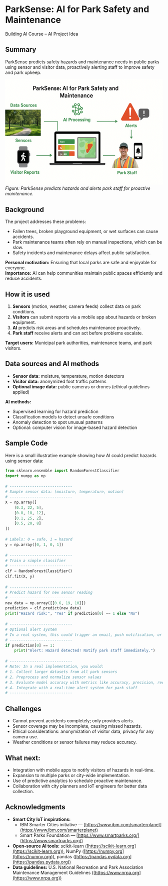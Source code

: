 # ParkSense: AI for Park Safety and Maintenance
Building AI Course – AI Project Idea

## Summary

ParkSense predicts safety hazards and maintenance needs in public parks using sensor and visitor data, proactively alerting staff to improve safety and park upkeep.

![ParkSense Workflow](ParkSense_AI_for_Park_Management.png)
*Figure: ParkSense predicts hazards and alerts park staff for proactive maintenance.*

## Background

The project addresses these problems:  
* Fallen trees, broken playground equipment, or wet surfaces can cause accidents.  
* Park maintenance teams often rely on manual inspections, which can be slow.  
* Safety incidents and maintenance delays affect public satisfaction.  

**Personal motivation:** Ensuring that local parks are safe and enjoyable for everyone.  
**Importance:** AI can help communities maintain public spaces efficiently and reduce accidents.

## How it is used

1. **Sensors** (motion, weather, camera feeds) collect data on park conditions.  
2. **Visitors** can submit reports via a mobile app about hazards or broken equipment.  
3. **AI** predicts risk areas and schedules maintenance proactively.  
4. **Park staff** receive alerts and can act before problems escalate.  

**Target users:** Municipal park authorities, maintenance teams, and park visitors.  

## Data sources and AI methods

* **Sensor data:** moisture, temperature, motion detectors  
* **Visitor data:** anonymized foot traffic patterns  
* **Optional image data:** public cameras or drones (ethical guidelines applied)  

**AI methods:**  
* Supervised learning for hazard prediction  
* Classification models to detect unsafe conditions  
* Anomaly detection to spot unusual patterns  
* Optional: computer vision for image-based hazard detection

## Sample Code

Here is a small illustrative example showing how AI could predict hazards using sensor data:

```python
from sklearn.ensemble import RandomForestClassifier
import numpy as np

# ----------------------------
# Sample sensor data: [moisture, temperature, motion]
# ----------------------------
X = np.array([
    [0.3, 22, 5],
    [0.8, 18, 12],
    [0.1, 25, 2],
    [0.5, 20, 8]
])

# Labels: 0 = safe, 1 = hazard
y = np.array([0, 1, 0, 1])

# ----------------------------
# Train a simple classifier
# ----------------------------
clf = RandomForestClassifier()
clf.fit(X, y)

# ----------------------------
# Predict hazard for new sensor reading
# ----------------------------
new_data = np.array([[0.6, 19, 10]])
prediction = clf.predict(new_data)
print("Hazard risk:", "Yes" if prediction[0] == 1 else "No")

# ----------------------------
# Optional alert system
# In a real system, this could trigger an email, push notification, or dashboard alert
# ----------------------------
if prediction[0] == 1:
    print("Alert: Hazard detected! Notify park staff immediately.")

# ----------------------------
# Note: In a real implementation, you would:
# 1. Collect larger datasets from all park sensors
# 2. Preprocess and normalize sensor values
# 3. Evaluate model accuracy with metrics like accuracy, precision, recall
# 4. Integrate with a real-time alert system for park staff
# ----------------------------
```

## Challenges

* Cannot prevent accidents completely; only provides alerts.  
* Sensor coverage may be incomplete, causing missed hazards.  
* Ethical considerations: anonymization of visitor data, privacy for any camera use.  
* Weather conditions or sensor failures may reduce accuracy.

## What next:

* Integration with mobile apps to notify visitors of hazards in real-time.  
* Expansion to multiple parks or city-wide implementation.  
* Use of predictive analytics to schedule proactive maintenance.  
* Collaboration with city planners and IoT engineers for better data collection.

## Acknowledgments

* **Smart City IoT inspirations:**  
  - IBM Smarter Cities initiative — [https://www.ibm.com/smarterplanet](https://www.ibm.com/smarterplanet)  
  - Smart Parks Foundation — [https://www.smartparks.org/](https://www.smartparks.org/)  
* **Open-source AI tools:** scikit-learn ([https://scikit-learn.org](https://scikit-learn.org)), NumPy ([https://numpy.org](https://numpy.org)), pandas ([https://pandas.pydata.org](https://pandas.pydata.org))  
* **Data guidelines:** U.S. National Recreation and Park Association Maintenance Management Guidelines ([https://www.nrpa.org](https://www.nrpa.org))
